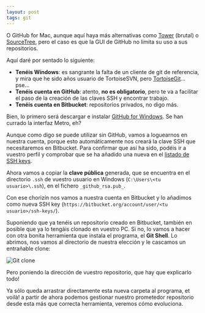 ```yaml
---
layout: post
tags: git
---
```

O GitHub for Mac, aunque aquí haya más alternativas como [Tower](http://www.git-tower.com) (brutal) o [SourceTree](http://www.sourcetreeapp.com), pero el caso es que la GUI de GitHub no limita su uso a sus repositorios.

Aquí daré por sentado lo siguiente:

- **Tenéis Windows**: es sangrante la falta de un cliente de git de referencia, y mira que he sido años usuario de TortoiseSVN, pero [TortoiseGit](https://tortoisegit.org)&#8230; pse&#8230;
- **Tenéis cuenta en GitHub**: atento, **no es obligatorio**, pero te va a facilitar el paso de la creación de las claves SSH y encontrar trabajo.
- **Tenéis cuenta en Bitbucket**: repositorios privados, no digo más.

Bien, lo primero será descargar e instalar [GitHub for Windows](http://windows.github.com). Se han currado la interfaz Metro, eh?

Aunque como digo se puede utilizar sin GitHub, vamos a loguearnos en nuestra cuenta, porque esto automáticamente nos creará la clave SSH que necesitaremos en Bitbucket. Para confirmar que así ha sido, podéis ir a vuestro perfil y comprobar que se ha añadido una nueva en el [listado de SSH keys](https://github.com/settings/ssh).

Ahora vamos a copiar la **clave pública** generada, que se encuentra en el directorio `.ssh` de vuestro usuario en Windows (`C:\Users\<tu usuario>\.ssh`), en el fichero `_github_rsa.pub_`.

Con ese chorizín nos vamos a nuestra cuenta en Bitbucket y lo añadimos como nueva SSH key (`https://bitbucket.org/account/user/<tu usuario>/ssh-keys/`).

Suponiendo que ya tenéis un repositorio creado en Bitbucket, también en posible que ya lo tengáis clonado en vuestro PC. Si no, lo vamos a hacer con otra bonita herramienta que instala el programa, el **Git Shell**. Lo abrimos, nos vamos al directorio de nuestra elección y le cascamos un entrañable clone:

![Git clone](/assets/img/2012-10-22-git-clone.png)

Pero poniendo la dirección de vuestro repositorio, que hay que explicarlo todo!

Ya sólo queda arrastrar directamente esta nueva carpeta al programa, et voilà! a partir de ahora podemos gestionar nuestro prometedor repositorio desde esta más que correcta herramienta, veremos cómo evoluciona.
